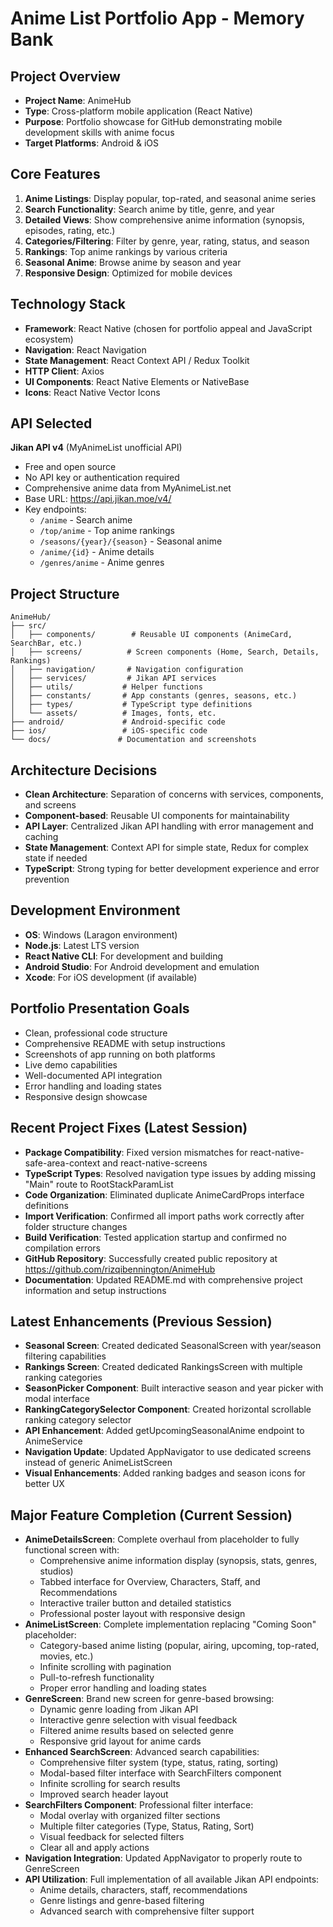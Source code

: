 # Anime List Portfolio App - Memory Bank

## Project Overview
- **Project Name**: AnimeHub
- **Type**: Cross-platform mobile application (React Native)
- **Purpose**: Portfolio showcase for GitHub demonstrating mobile development skills with anime focus
- **Target Platforms**: Android & iOS

## Core Features
1. **Anime Listings**: Display popular, top-rated, and seasonal anime series
2. **Search Functionality**: Search anime by title, genre, and year
3. **Detailed Views**: Show comprehensive anime information (synopsis, episodes, rating, etc.)
4. **Categories/Filtering**: Filter by genre, year, rating, status, and season
5. **Rankings**: Top anime rankings by various criteria
6. **Seasonal Anime**: Browse anime by season and year
7. **Responsive Design**: Optimized for mobile devices

## Technology Stack
- **Framework**: React Native (chosen for portfolio appeal and JavaScript ecosystem)
- **Navigation**: React Navigation
- **State Management**: React Context API / Redux Toolkit
- **HTTP Client**: Axios
- **UI Components**: React Native Elements or NativeBase
- **Icons**: React Native Vector Icons

## API Selected
**Jikan API v4** (MyAnimeList unofficial API)
- Free and open source
- No API key or authentication required
- Comprehensive anime data from MyAnimeList.net
- Base URL: https://api.jikan.moe/v4/
- Key endpoints:
  - `/anime` - Search anime
  - `/top/anime` - Top anime rankings
  - `/seasons/{year}/{season}` - Seasonal anime
  - `/anime/{id}` - Anime details
  - `/genres/anime` - Anime genres

## Project Structure
```
AnimeHub/
├── src/
│   ├── components/        # Reusable UI components (AnimeCard, SearchBar, etc.)
│   ├── screens/          # Screen components (Home, Search, Details, Rankings)
│   ├── navigation/       # Navigation configuration
│   ├── services/         # Jikan API services
│   ├── utils/           # Helper functions
│   ├── constants/       # App constants (genres, seasons, etc.)
│   ├── types/           # TypeScript type definitions
│   └── assets/          # Images, fonts, etc.
├── android/             # Android-specific code
├── ios/                 # iOS-specific code
└── docs/               # Documentation and screenshots
```

## Architecture Decisions
- **Clean Architecture**: Separation of concerns with services, components, and screens
- **Component-based**: Reusable UI components for maintainability
- **API Layer**: Centralized Jikan API handling with error management and caching
- **State Management**: Context API for simple state, Redux for complex state if needed
- **TypeScript**: Strong typing for better development experience and error prevention

## Development Environment
- **OS**: Windows (Laragon environment)
- **Node.js**: Latest LTS version
- **React Native CLI**: For development and building
- **Android Studio**: For Android development and emulation
- **Xcode**: For iOS development (if available)

## Portfolio Presentation Goals
- Clean, professional code structure
- Comprehensive README with setup instructions
- Screenshots of app running on both platforms
- Live demo capabilities
- Well-documented API integration
- Error handling and loading states
- Responsive design showcase

## Recent Project Fixes (Latest Session)
- **Package Compatibility**: Fixed version mismatches for react-native-safe-area-context and react-native-screens
- **TypeScript Types**: Resolved navigation type issues by adding missing "Main" route to RootStackParamList
- **Code Organization**: Eliminated duplicate AnimeCardProps interface definitions
- **Import Verification**: Confirmed all import paths work correctly after folder structure changes
- **Build Verification**: Tested application startup and confirmed no compilation errors
- **GitHub Repository**: Successfully created public repository at https://github.com/rizqibennington/AnimeHub
- **Documentation**: Updated README.md with comprehensive project information and setup instructions

## Latest Enhancements (Previous Session)
- **Seasonal Screen**: Created dedicated SeasonalScreen with year/season filtering capabilities
- **Rankings Screen**: Created dedicated RankingsScreen with multiple ranking categories
- **SeasonPicker Component**: Built interactive season and year picker with modal interface
- **RankingCategorySelector Component**: Created horizontal scrollable ranking category selector
- **API Enhancement**: Added getUpcomingSeasonalAnime endpoint to AnimeService
- **Navigation Update**: Updated AppNavigator to use dedicated screens instead of generic AnimeListScreen
- **Visual Enhancements**: Added ranking badges and season icons for better UX

## Major Feature Completion (Current Session)
- **AnimeDetailsScreen**: Complete overhaul from placeholder to fully functional screen with:
  - Comprehensive anime information display (synopsis, stats, genres, studios)
  - Tabbed interface for Overview, Characters, Staff, and Recommendations
  - Interactive trailer button and detailed statistics
  - Professional poster layout with responsive design
- **AnimeListScreen**: Complete implementation replacing "Coming Soon" placeholder:
  - Category-based anime listing (popular, airing, upcoming, top-rated, movies, etc.)
  - Infinite scrolling with pagination
  - Pull-to-refresh functionality
  - Proper error handling and loading states
- **GenreScreen**: Brand new screen for genre-based browsing:
  - Dynamic genre loading from Jikan API
  - Interactive genre selection with visual feedback
  - Filtered anime results based on selected genre
  - Responsive grid layout for anime cards
- **Enhanced SearchScreen**: Advanced search capabilities:
  - Comprehensive filter system (type, status, rating, sorting)
  - Modal-based filter interface with SearchFilters component
  - Infinite scrolling for search results
  - Improved search header layout
- **SearchFilters Component**: Professional filter interface:
  - Modal overlay with organized filter sections
  - Multiple filter categories (Type, Status, Rating, Sort)
  - Visual feedback for selected filters
  - Clear all and apply actions
- **Navigation Integration**: Updated AppNavigator to properly route to GenreScreen
- **API Utilization**: Full implementation of all available Jikan API endpoints:
  - Anime details, characters, staff, recommendations
  - Genre listings and genre-based filtering
  - Advanced search with comprehensive filter support
